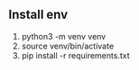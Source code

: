 ## Install env
1. python3 -m venv venv
2. source venv/bin/activate
3. pip install -r requirements.txt
